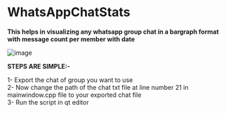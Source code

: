 # WhatsAppChatStats

**This helps in visualizing any whatsapp group chat in a bargraph format with message count per member with date**

![image](https://user-images.githubusercontent.com/75658681/147387039-5c5de93b-e7f8-453e-9477-6b8321e413a3.png)



**STEPS ARE SIMPLE:-**

1- Export the chat of group you want to use \
2- Now change the path of the chat txt file at line number 21 in mainwindow.cpp file to your exported chat file \
3- Run the script in qt editor 





